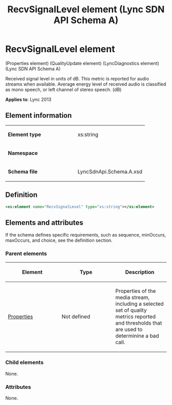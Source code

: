 ﻿---
title: RecvSignalLevel element (Lync SDN API Schema A)
TOCTitle: RecvSignalLevel element
ms:assetid: 38b86ea5-c1ae-2557-90e6-ac090d4b6fe8
ms:mtpsurl: https://msdn.microsoft.com/en-us/library/Dn439255(v=office.15)
ms:contentKeyID: 57260991
ms.date: 07/24/2014
mtps_version: v=office.15
dev_langs:
- xml
---

# RecvSignalLevel element 

(Properties element) (QualityUpdate element) (LyncDiagnostics element) (Lync SDN API Schema A)

Received signal level in units of dB. This metric is reported for audio streams when available. Average energy level of received audio is classified as mono speech, or left channel of stereo speech. (dB)


**Applies to**: Lync 2013

## Element information

<table>
<colgroup>
<col style="width: 50%" />
<col style="width: 50%" />
</colgroup>
<tbody>
<tr class="odd">
<td><p><strong>Element type</strong></p></td>
<td><p>xs:string</p></td>
</tr>
<tr class="even">
<td><p><strong>Namespace</strong></p></td>
<td><p></p></td>
</tr>
<tr class="odd">
<td><p><strong>Schema file</strong></p></td>
<td><p>LyncSdnApi.Schema.A.xsd</p></td>
</tr>
</tbody>
</table>


## Definition

``` xml
<xs:element name="RecvSignalLevel" type="xs:string"></xs:element>
```

## Elements and attributes

If the schema defines specific requirements, such as sequence, minOccurs, maxOccurs, and choice, see the definition section.

### Parent elements

<table>
<colgroup>
<col style="width: 33%" />
<col style="width: 33%" />
<col style="width: 33%" />
</colgroup>
<thead>
<tr class="header">
<th><p>Element</p></th>
<th><p>Type</p></th>
<th><p>Description</p></th>
</tr>
</thead>
<tbody>
<tr class="odd">
<td><p><a href="properties-element-qualityupdate-element-sdn-api-schema-a.md">Properties</a></p></td>
<td><p>Not defined</p></td>
<td><p>Properties of the media stream, including a selected set of quality metrics reported and thresholds that are used to determinine a bad call.</p></td>
</tr>
</tbody>
</table>


### Child elements

None.

### Attributes

None.

